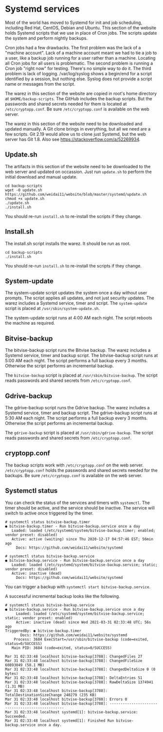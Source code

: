 # Systemd services

Most of the world has moved to Systemd for init and job scheduling, including Red Hat, CentOS, Debian and Ubuntu. This section of the website holds Systemd scripts that we use in place of Cron jobs. The scripts update the system and perform nightly backups.

Cron jobs had a few drawbacks. The first problem was the lack of a "machine account". Lack of a machine account meant we had to tie a job to a user, like a backup job running for a user rather than a machine. Locating all Cron jobs for all users is problematic. The second problem is running a Cron job "right now" for testing. There's no simple way to do it. The third problem is lack of logging. /var/log/syslog shows a begin/end for a script identified by a session, but nothing else. Syslog does not provide a script name or messages from the script.

The warez in this section of the website are copied in root's home directory at `$HOME/backup-scripts`. The GitHub includes the backup scripts. But the passwords and shared secrets needed for them is located at `/etc/cryptopp.conf`. Be sure `/etc/cryptopp.conf` is available on the web server.

The warez in this section of the website need to be downloaded and updated manually. A Git clone brings in everything, but all we need are a few scripts. Git 2.19 would allow us to clone just Systemd, but the web server has Git 1.8. Also see https://stackoverflow.com/a/52269934.

## Update.sh

The artifacts in this section of the website need to be downloaded to the web server and updated on occassion. Just run `update.sh` to perform the initial download and manual update.

```
cd backup-scripts
wget -O update.sh https://github.com/weidai11/website/blob/master/systemd/update.sh
chmod +x update.sh
./update.sh
./install.sh
```

You should re-run `install.sh` to re-install the scripts if they change.

## Install.sh

The install.sh script installs the warez. It should be run as root.

```
cd backup-scripts
./install.sh
```

You should re-run `install.sh` to re-install the scripts if they change.

## System-update

The system-update script updates the system once a day without user prompts. The script applies all updates, and not just security updates. The warez includes a Systemd service, timer and script. The `system-update` script is placed at `/usr/sbin/system-update.sh`.

The system-update script runs at 4:00 AM each night. The script reboots the machine as required.

## Bitvise-backup

The bitvise-backup script runs the Bitvise backup. The warez includes a Systemd service, timer and backup script. The bitvise-backup script runs at 5:00 AM each night. The script performs a full backup every 3 months. Otherwise the script performs an incremental backup.

The `bitvise-backup` script is placed at `/usr/sbin/bitvise-backup`. The script reads passwords and shared secrets from `/etc/cryptopp.conf`.

## Gdrive-backup

The gdrive-backup script runs the Gdrive backup. The warez includes a Systemd service, timer and backup script. The gdrive-backup script runs at 5:30 AM each night. The script performs a full backup every 3 months. Otherwise the script performs an incremental backup.

The `gdrive-backup` script is placed at `/usr/sbin/gdrive-backup`. The script reads passwords and shared secrets from `/etc/cryptopp.conf`.

## cryptopp.conf

The backup scripts work with `/etc/cryptopp.conf` on the web server. `/etc/cryptopp.conf` holds the passwords and shared secrets needed for the backups. Be sure `/etc/cryptopp.conf` is available on the web server.

## Systemctl status

You can check the status of the services and timers with `systemctl`. The timer should be active, and the service should be inactive. The service will switch to active once triggered by the timer.

```
# systemctl status bitvise-backup.timer
● bitvise-backup.timer - Run bitvise-backup.service once a day
   Loaded: loaded (/etc/systemd/system/bitvise-backup.timer; enabled; vendor preset: disabled)
   Active: active (waiting) since Thu 2020-12-17 04:57:46 EST; 56min ago
     Docs: https://github.com/weidai11/website/systemd

# systemctl status bitvise-backup.service
● bitvise-backup.service - Run bitvise-backup.service once a day
   Loaded: loaded (/etc/systemd/system/bitvise-backup.service; static; vendor preset: disabled)
   Active: inactive (dead)
     Docs: https://github.com/weidai11/website/systemd
```

You can trigger a backup with `systemctl start bitvise-backup.service`.

A successful incremental backup looks like the following.

```
# systemctl status bitvise-backup.service
● bitvise-backup.service - Run bitvise-backup.service once a day
     Loaded: loaded (/etc/systemd/system/bitvise-backup.service; static; vendor preset: enabled)
     Active: inactive (dead) since Wed 2021-03-31 02:33:48 UTC; 56s ago
TriggeredBy: ● bitvise-backup.timer
       Docs: https://github.com/weidai11/website/systemd
    Process: 3684 ExecStart=/usr/sbin/bitvise-backup (code=exited, status=0/SUCCESS)
   Main PID: 3684 (code=exited, status=0/SUCCESS)

Mar 31 02:33:48 localhost bitvise-backup[3788]: ChangedFiles 27
Mar 31 02:33:48 localhost bitvise-backup[3788]: ChangedFileSize 60893049 (58.1 MB)
Mar 31 02:33:48 localhost bitvise-backup[3788]: ChangedDeltaSize 0 (0 bytes)
Mar 31 02:33:48 localhost bitvise-backup[3788]: DeltaEntries 51
Mar 31 02:33:48 localhost bitvise-backup[3788]: RawDeltaSize 1374941 (1.31 MB)
Mar 31 02:33:48 localhost bitvise-backup[3788]: TotalDestinationSizeChange 240279 (235 KB)
Mar 31 02:33:48 localhost bitvise-backup[3788]: Errors 0
Mar 31 02:33:48 localhost bitvise-backup[3788]: -------------------------------------------------
Mar 31 02:33:48 localhost systemd[1]: bitvise-backup.service: Succeeded.
Mar 31 02:33:48 localhost systemd[1]: Finished Run bitvise-backup.service once a day.
```
